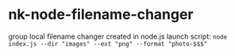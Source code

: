 # nk-node-filename-changer
group local filename changer created in node.js
launch script:
`node index.js --dir "images" --ext "png" --format "photo-$$$"`
